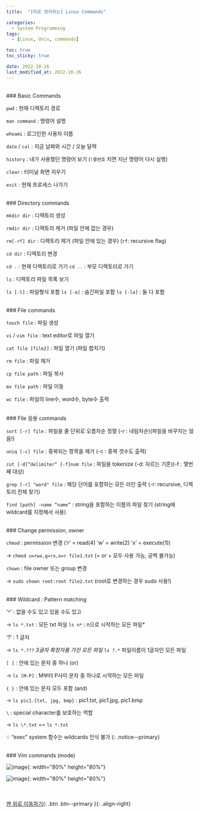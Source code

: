 ```yaml
---
title:  "[따로 정리하는] Linux Commands" 

categories:
  - System Programming
tags:
  - [Linux, Unix, commands]

toc: true
toc_sticky: true

date: 2022-10-26
last_modified_at: 2022-10-26
---
```

  

<br/>   
### Basic Commands

`pwd` : 현재 디렉토리 경로

`man command` : 명령어 설명 

`whoami` :  로그인한 사용자 이름

`date` / `cal` : 지금 날짜와 시간 / 오늘 달력 

`history` : 내가 사용했던 명령어 보기 (`!줄번호`  치면 지난 명령어 다시 실행)

`clear` : 터미널 화면 지우기 

`exit` : 현재 프로세스 나가기 

  
<br/>    
### Directory commands

`mkdir dir` : 디렉토리 생성

`rmdir dir` : 디렉토리 제거 (파일 안에 없는 경우)

`rm[-rf] dir` : 디렉토리 제거 (파일 안에 있는 경우) (`rf`: recursive flag)

`cd dir`  : 디렉토리 변경

`cd .` : 현재 디렉토리로 가기       `cd ..` : 부모 디렉토리로 가기

`ls` : 디렉토리 파일 목록 보기 

`ls [-l]` : 파일형식 포함   `ls [-a]` : 숨긴파일 포함   `ls [-la]` : 둘 다 포함

  
<br/>   
### File commands

`touch file` : 파일 생성 

`vi` / `vim file` :  text editor로 파일 열기

`cat file [file2]`  : 파일 열기 (파일 합치기)

`rm file` : 파일 제거

`cp file path` : 파일 복사

`mv file path` : 파일 이동

`wc file` : 파일의 line수, word수, byte수 출력 

  
<br/>   
### File 응용 commands

`sort [-r] file` : 파일을 줄 단위로 오름차순 정렬  (-r : 내림차순)(파일을 바꾸지는 않음!)

`uniq [-c] file` : 중복되는 항목을 제거 (-c : 중복 갯수도 출력)

`cut [-d]“delimiter” [-f]num file` : 파일을 tokenize (-d: 자르는 기준)(-f : 몇번째 대상)

`grep [-r] "word" file` : 해당 단어를 포함하는 모든 라인 출력 (-r: recursive, 디렉토리 전체 찾기)

`find [path] -name “name”` : string을 포함하는 이름의 파일 찾기 (string에 wildcard를 지정해서 사용)

  
<br/>   
### Change permission, owner

`chmod` : permission 변경 (‘r’ = read(4)  ‘w’ = write(2)  ‘x’ = execute(1))

 -> `chmod u=rwx,g=rx,o=r file1.txt`  (= or + 모두 사용 가능, 공백 불가능)

`chown` : file owner 또는 group 변경  

 -> `sudo chown root:root file2.txt` (root로 변경하는 경우 sudo 사용!)

  
<br/>   
### Wildcard : Pattern matching

‘`*`’ : 없을 수도 있고 있을 수도 있고

 -> `ls *.txt` : 모든 txt 파일     `ls n*` : n으로 시작하는 모든 파일* 

‘?’ : 1 글자

 -> `ls *.???` *3글자 확장자를 가진 모든 파일*    `ls ?.*`  파일이름이 1글자인 모든 파일

`[ ]` : 안에 있는 문자 중 하나 (or)

 -> `ls [M-P]` : M부터 P사이 문자 중 하나로 시작하는 모든 파일

`{ }` : 안에 있는 문자 모두 포함 (and)

 -> `ls pic1.{txt, jpg, bmp}` : pic1.txt, pic1.jpg, pic1.bmp

`\` : special character를 보호하는 역할 

 -> `ls \*.txt` == `ls *.txt`
<br/>
 
💡 “exec” system 함수는 wildcards 인식 불가 
{: .notice--primary} 


<br/>   
### Vim commands (mode)

![image](https://user-images.githubusercontent.com/86834982/198948309-3885db44-5002-4376-be19-465272d423db.png){: width="80%" height="80%"}

![image](https://user-images.githubusercontent.com/86834982/198948305-d9303a2d-d25d-42a1-86eb-6806c5c3ee8b.png){: width="80%" height="80%"}
   
<br/><br/>
[맨 위로 이동하기](#){: .btn .btn--primary }{: .align-right}
